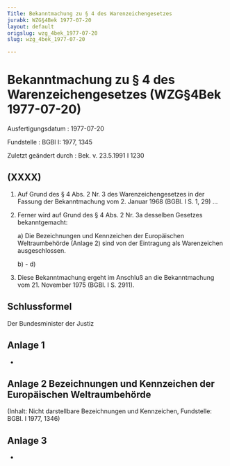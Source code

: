 ```yaml
---
Title: Bekanntmachung zu § 4 des Warenzeichengesetzes
jurabk: WZG§4Bek 1977-07-20
layout: default
origslug: wzg_4bek_1977-07-20
slug: wzg_4bek_1977-07-20

---
```


# Bekanntmachung zu § 4 des Warenzeichengesetzes (WZG§4Bek 1977-07-20)

Ausfertigungsdatum
:   1977-07-20

Fundstelle
:   BGBl I: 1977, 1345

Zuletzt geändert durch
:   Bek. v. 23.5.1991 I 1230


## (XXXX)


1.  Auf Grund des § 4 Abs. 2 Nr. 3 des Warenzeichengesetzes in der Fassung
    der Bekanntmachung vom 2. Januar 1968 (BGBl. I S. 1, 29)
    ...


2.  Ferner wird auf Grund des § 4 Abs. 2 Nr. 3a desselben Gesetzes
    bekanntgemacht:

    a)  Die Bezeichnungen und Kennzeichen der Europäischen Weltraumbehörde
        (Anlage 2) sind von der Eintragung als Warenzeichen ausgeschlossen.


    b)  - d)





3.  Diese Bekanntmachung ergeht im Anschluß an die Bekanntmachung vom 21.
    November 1975 (BGBl. I S. 2911).





## Schlussformel

Der Bundesminister der Justiz


## Anlage 1

-


## Anlage 2 Bezeichnungen und Kennzeichen der Europäischen Weltraumbehörde

(Inhalt: Nicht darstellbare Bezeichnungen und Kennzeichen,
Fundstelle: BGBl. I 1977, 1346)


## Anlage 3

-

